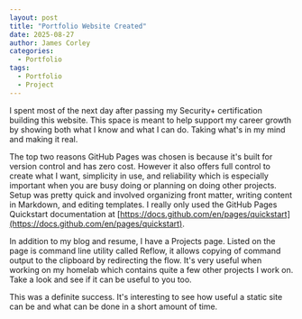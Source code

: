 ```yaml
---
layout: post
title: "Portfolio Website Created"
date: 2025-08-27
author: James Corley
categories:
  - Portfolio
tags:
  - Portfolio
  - Project
---
```


I spent most of the next day after passing my Security+ certification building this website. This space is meant to help support my career growth by showing both what I know and what I can do. Taking what's in my mind and making it real.

The top two reasons GitHub Pages was chosen is because it's built for version control and has zero cost. However it also offers full control to create what I want, simplicity in use, and reliability which is especially important when you are busy doing or planning on doing other projects. Setup was pretty quick and involved organizing front matter, writing content in Markdown, and editing templates. I really only used the GitHub Pages Quickstart documentation at [https://docs.github.com/en/pages/quickstart](https://docs.github.com/en/pages/quickstart).

In addition to my blog and resume, I have a Projects page. Listed on the page is command line utility called Reflow, it allows copying of command output to the clipboard by redirecting the flow. It's very useful when working on my homelab which contains quite a few other projects I work on. Take a look and see if it can be useful to you too.

This was a definite success. It's interesting to see how useful a static site can be and what can be done in a short amount of time.

